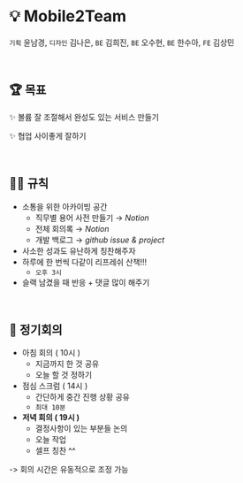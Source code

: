 # 💡 Mobile2Team

`기획` 윤남경, `디자인` 김나은, `BE` 김희진, `BE` 오수현, `BE` 한수아, `FE` 김상민

<br/>

## 🏆 목표

✨ 볼륨 잘 조절해서 완성도 있는 서비스 만들기

✨ 협업 사이좋게 잘하기

<br/>

## 🤙🏻 규칙

- 소통을 위한 아카이빙 공간
  - 직무별 용어 사전 만들기 → _Notion_
  - 전체 회의록 → _Notion_
  - 개발 백로그 → _github issue & project_
- 사소한 성과도 유난하게 칭찬해주자
- 하루에 한 번씩 다같이 리프레쉬 산책!!!
  - `오후 3시`
- 슬랙 남겼을 때 반응 + 댓글 많이 해주기

<br/>

## 📌 정기회의

- 아침 회의 ( 10시 )
  - 지금까지 한 것 공유
  - 오늘 할 것 정하기
- 점심 스크럼 ( 14시 )
  - 간단하게 중간 진행 상황 공유
  - `최대 10분`
- **저녁 회의 ( 19시 )**
  - 결정사항이 있는 부분들 논의
  - 오늘 작업
  - 셀프 칭찬 ^^

-> 회의 시간은 유동적으로 조정 가능
